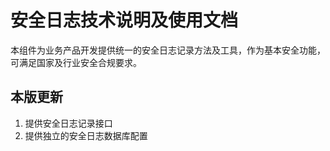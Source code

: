 # 安全日志技术说明及使用文档

本组件为业务产品开发提供统一的安全日志记录方法及工具，作为基本安全功能，可满足国家及行业安全合规要求。


## 本版更新


1. 提供安全日志记录接口
2. 提供独立的安全日志数据库配置
